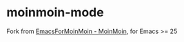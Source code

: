 # moinmoin-mode
Fork from [EmacsForMoinMoin - MoinMoin](https://moinmo.in/EmacsForMoinMoin), for Emacs >= 25
